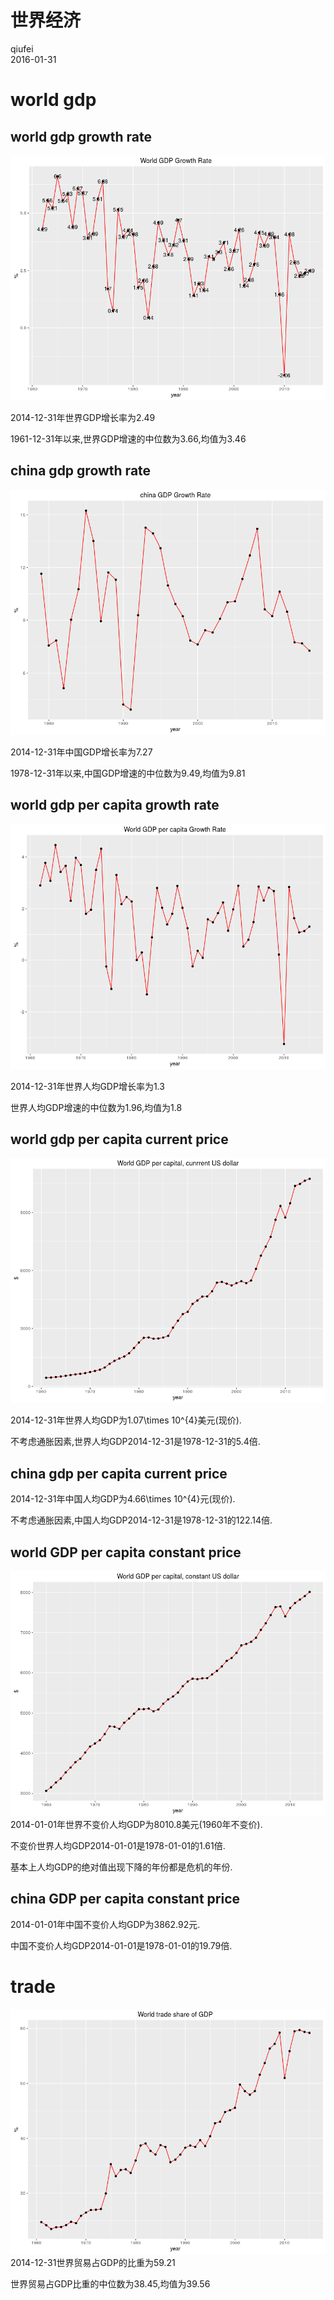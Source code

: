 # 世界经济
qiufei  
2016-01-31  







# world gdp #

## world gdp growth rate ##

![](世界经济_files/figure-html/unnamed-chunk-2-1.png)

2014-12-31年世界GDP增长率为2.49

1961-12-31年以来,世界GDP增速的中位数为3.66,均值为3.46

## china gdp growth rate ##


![](世界经济_files/figure-html/unnamed-chunk-3-1.png)

2014-12-31年中国GDP增长率为7.27

1978-12-31年以来,中国GDP增速的中位数为9.49,均值为9.81


##  world gdp per capita growth rate ##

![](世界经济_files/figure-html/unnamed-chunk-4-1.png)

2014-12-31年世界人均GDP增长率为1.3


世界人均GDP增速的中位数为1.96,均值为1.8



## world gdp per capita current price ##

![](世界经济_files/figure-html/unnamed-chunk-5-1.png)

2014-12-31年世界人均GDP为1.07\times 10^{4}美元(现价).

不考虑通胀因素,世界人均GDP2014-12-31是1978-12-31的5.4倍.


## china gdp per capita current price ##




2014-12-31年中国人均GDP为4.66\times 10^{4}元(现价).

不考虑通胀因素,中国人均GDP2014-12-31是1978-12-31的122.14倍.


## world GDP per capita constant price ##


![](世界经济_files/figure-html/unnamed-chunk-7-1.png)
2014-01-01年世界不变价人均GDP为8010.8美元(1960年不变价).



不变价世界人均GDP2014-01-01是1978-01-01的1.61倍.

基本上人均GDP的绝对值出现下降的年份都是危机的年份.


## china GDP per capita constant price ##



2014-01-01年中国不变价人均GDP为3862.92元.

中国不变价人均GDP2014-01-01是1978-01-01的19.79倍.




# trade #

![](世界经济_files/figure-html/unnamed-chunk-9-1.png)
2014-12-31世界贸易占GDP的比重为59.21

世界贸易占GDP比重的中位数为38.45,均值为39.56
